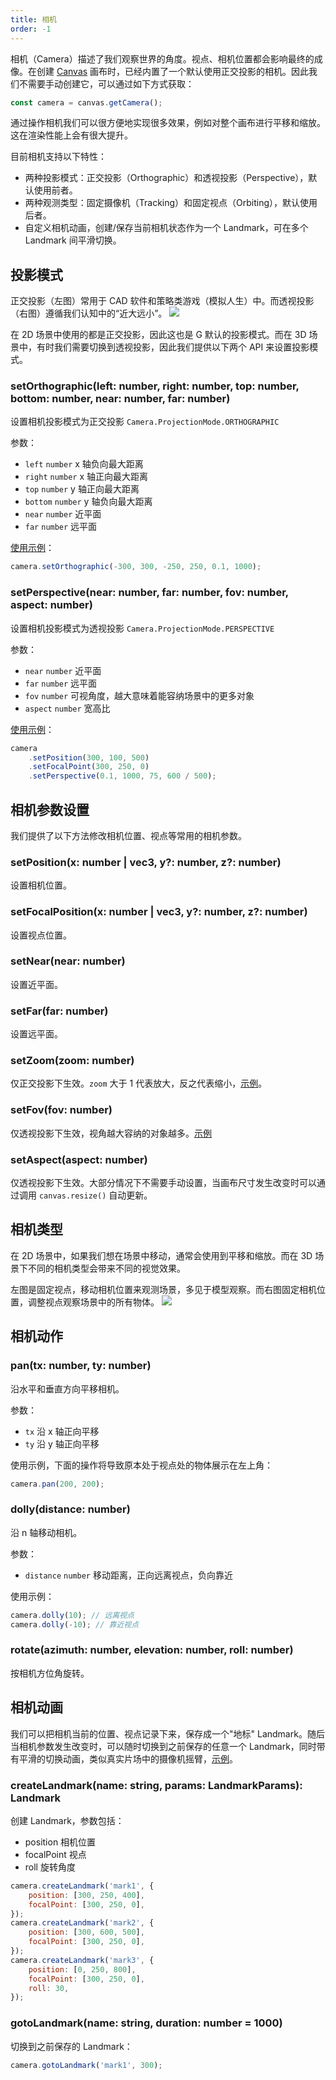 ```yaml
---
title: 相机
order: -1
---
```


相机（Camera）描述了我们观察世界的角度。视点、相机位置都会影响最终的成像。在创建 [Canvas](/zh/docs/api/canvas) 画布时，已经内置了一个默认使用正交投影的相机。因此我们不需要手动创建它，可以通过如下方式获取：

```js
const camera = canvas.getCamera();
```

通过操作相机我们可以很方便地实现很多效果，例如对整个画布进行平移和缩放。这在渲染性能上会有很大提升。

目前相机支持以下特性：

-   两种投影模式：正交投影（Orthographic）和透视投影（Perspective），默认使用前者。
-   两种观测类型：固定摄像机（Tracking）和固定视点（Orbiting），默认使用后者。
-   自定义相机动画，创建/保存当前相机状态作为一个 Landmark，可在多个 Landmark 间平滑切换。

## 投影模式

正交投影（左图）常用于 CAD 软件和策略类游戏（模拟人生）中。而透视投影（右图）遵循我们认知中的“近大远小”。 ![](https://www.scratchapixel.com/images/upload/perspective-matrix/projectionsexample.png)

在 2D 场景中使用的都是正交投影，因此这也是 G 默认的投影模式。而在 3D 场景中，有时我们需要切换到透视投影，因此我们提供以下两个 API 来设置投影模式。

### setOrthographic(left: number, right: number, top: number, bottom: number, near: number, far: number)

设置相机投影模式为正交投影 `Camera.ProjectionMode.ORTHOGRAPHIC`

参数：

-   `left` `number` x 轴负向最大距离
-   `right` `number` x 轴正向最大距离
-   `top` `number` y 轴正向最大距离
-   `bottom` `number` y 轴负向最大距离
-   `near` `number` 近平面
-   `far` `number` 远平面

[使用示例](/zh/examples/camera#ortho)：

```js
camera.setOrthographic(-300, 300, -250, 250, 0.1, 1000);
```

### setPerspective(near: number, far: number, fov: number, aspect: number)

设置相机投影模式为透视投影 `Camera.ProjectionMode.PERSPECTIVE`

参数：

-   `near` `number` 近平面
-   `far` `number` 远平面
-   `fov` `number` 可视角度，越大意味着能容纳场景中的更多对象
-   `aspect` `number` 宽高比

[使用示例](/zh/examples/camera#perspective)：

```js
camera
    .setPosition(300, 100, 500)
    .setFocalPoint(300, 250, 0)
    .setPerspective(0.1, 1000, 75, 600 / 500);
```

## 相机参数设置

我们提供了以下方法修改相机位置、视点等常用的相机参数。

### setPosition(x: number | vec3, y?: number, z?: number)

设置相机位置。

### setFocalPosition(x: number | vec3, y?: number, z?: number)

设置视点位置。

### setNear(near: number)

设置近平面。

### setFar(far: number)

设置远平面。

### setZoom(zoom: number)

仅正交投影下生效。`zoom` 大于 1 代表放大，反之代表缩小，[示例](/zh/examples/camera#ortho)。

### setFov(fov: number)

仅透视投影下生效，视角越大容纳的对象越多。[示例](/zh/examples/camera#perspective)

### setAspect(aspect: number)

仅透视投影下生效。大部分情况下不需要手动设置，当画布尺寸发生改变时可以通过调用 `canvas.resize()` 自动更新。

## 相机类型

在 2D 场景中，如果我们想在场景中移动，通常会使用到平移和缩放。而在 3D 场景下不同的相机类型会带来不同的视觉效果。

左图是固定视点，移动相机位置来观测场景，多见于模型观察。而右图固定相机位置，调整视点观察场景中的所有物体。 ![](https://gw.alipayobjects.com/mdn/rms_6ae20b/afts/img/A*vNDVQ5tE4G0AAAAAAAAAAAAAARQnAQ)

## 相机动作

### pan(tx: number, ty: number)

沿水平和垂直方向平移相机。

参数：

-   `tx` 沿 x 轴正向平移
-   `ty` 沿 y 轴正向平移

使用示例，下面的操作将导致原本处于视点处的物体展示在左上角：

```ts
camera.pan(200, 200);
```

### dolly(distance: number)

沿 n 轴移动相机。

参数：

-   `distance` `number` 移动距离，正向远离视点，负向靠近

使用示例：

```ts
camera.dolly(10); // 远离视点
camera.dolly(-10); // 靠近视点
```

### rotate(azimuth: number, elevation: number, roll: number)

按相机方位角旋转。

## 相机动画

我们可以把相机当前的位置、视点记录下来，保存成一个"地标" Landmark。随后当相机参数发生改变时，可以随时切换到之前保存的任意一个 Landmark，同时带有平滑的切换动画，类似真实片场中的摄像机摇臂，[示例](/zh/examples/camera#landmark)。

### createLandmark(name: string, params: LandmarkParams): Landmark

创建 Landmark，参数包括：

-   position 相机位置
-   focalPoint 视点
-   roll 旋转角度

```js
camera.createLandmark('mark1', {
    position: [300, 250, 400],
    focalPoint: [300, 250, 0],
});
camera.createLandmark('mark2', {
    position: [300, 600, 500],
    focalPoint: [300, 250, 0],
});
camera.createLandmark('mark3', {
    position: [0, 250, 800],
    focalPoint: [300, 250, 0],
    roll: 30,
});
```

### gotoLandmark(name: string, duration: number = 1000)

切换到之前保存的 Landmark：

```js
camera.gotoLandmark('mark1', 300);
```

